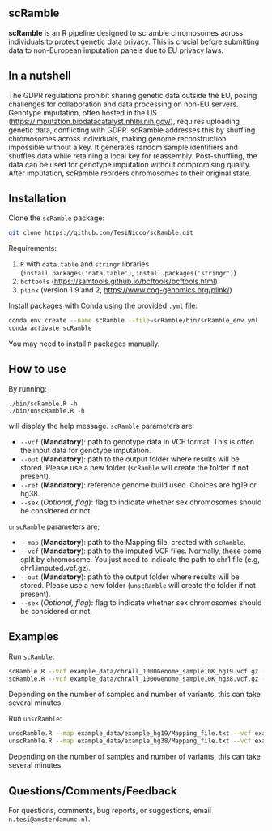 ## scRamble
**scRamble** is an R pipeline designed to scramble chromosomes across individuals to protect genetic data privacy. This is crucial before submitting data to non-European imputation panels due to EU privacy laws.

## In a nutshell
The GDPR regulations prohibit sharing genetic data outside the EU, posing challenges for collaboration and data processing on non-EU servers. Genotype imputation, often hosted in the US (https://imputation.biodatacatalyst.nhlbi.nih.gov/), requires uploading genetic data, conflicting with GDPR. scRamble addresses this by shuffling chromosomes across individuals, making genome reconstruction impossible without a key. It generates random sample identifiers and shuffles data while retaining a local key for reassembly. Post-shuffling, the data can be used for genotype imputation without compromising quality. After imputation, scRamble reorders chromosomes to their original state.

## Installation
Clone the `scRamble` package:
```sh
git clone https://github.com/TesiNicco/scRamble.git
```
Requirements:
1. `R` with `data.table` and `stringr` libraries (`install.packages('data.table')`, `install.packages('stringr')`)
2. `bcftools` (https://samtools.github.io/bcftools/bcftools.html)
3. `plink` (version 1.9 and 2, https://www.cog-genomics.org/plink/)

Install packages with Conda using the provided `.yml` file:
```sh
conda env create --name scRamble --file=scRamble/bin/scRamble_env.yml
conda activate scRamble
```
You may need to install `R` packages manually.

## How to use
By running:  
```console
./bin/scRamble.R -h
./bin/unscRamble.R -h
```
will display the help message. `scRamble` parameters are:
- `--vcf` (**Mandatory**): path to genotype data in VCF format. This is often the input data for genotype imputation.
- `--out` (**Mandatory**): path to the output folder where results will be stored. Please use a new folder (`scRamble` will create the folder if not present).
- `--ref` (**Mandatory**): reference genome build used. Choices are hg19 or hg38.
- `--sex` (*Optional, flag*): flag to indicate whether sex chromosomes should be considered or not.

`unscRamble` parameters are;
- `--map` (**Mandatory**): path to the Mapping file, created with `scRamble`.
- `--vcf` (**Mandatory**): path to the imputed VCF files. Normally, these come split by chromosome. You just need to indicate the path to chr1 file (e.g, chr1.imputed.vcf.gz).
- `--out` (**Mandatory**): path to the output folder where results will be stored. Please use a new folder (`unscRamble` will create the folder if not present).
- `--sex` (*Optional, flag*): flag to indicate whether sex chromosomes should be considered or not.

## Examples
Run `scRamble`:
```sh
scRamble.R --vcf example_data/chrAll_1000Genome_sample10K_hg19.vcf.gz --out example_data/example_hg19 --ref hg19 [--sex (add the flag to consider X chromosome)]
scRamble.R --vcf example_data/chrAll_1000Genome_sample10K_hg38.vcf.gz --out example_data/example_hg38 --ref hg38 [--sex (add the flag to consider X chromosome)]
```
Depending on the number of samples and number of variants, this can take several minutes.  

Run `unscRamble`:
```sh
unscRamble.R --map example_data/example_hg19/Mapping_file.txt --vcf example_data/example_hg19/chr1_input_scrambled.vcf.gz --out example_data/example_hg19/unscRamble [--sex (add the flag to consider X chromosome)]
unscRamble.R --map example_data/example_hg38/Mapping_file.txt --vcf example_data/example_hg38/chr1_input_scrambled.vcf.gz --out example_data/example_hg38/unscRamble [--sex (add the flag to consider X chromosome)]
```
Depending on the number of samples and number of variants, this can take several minutes.  

## Questions/Comments/Feedback
For questions, comments, bug reports, or suggestions, email `n.tesi@amsterdamumc.nl`.